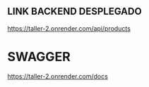 ## LINK BACKEND DESPLEGADO

https://taller-2.onrender.com/api/products

# SWAGGER

https://taller-2.onrender.com/docs
